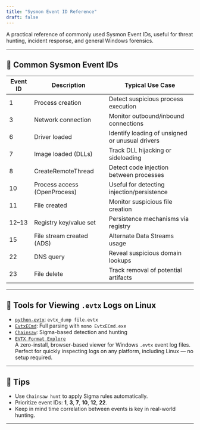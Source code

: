 ```yaml
---
title: "Sysmon Event ID Reference"
draft: false
---
```


A practical reference of commonly used Sysmon Event IDs, useful for threat hunting, incident response, and general Windows forensics.

---

## 📘 Common Sysmon Event IDs

| Event ID | Description                        | Typical Use Case                                |
|----------|------------------------------------|--------------------------------------------------|
| 1        | Process creation                   | Detect suspicious process execution             |
| 3        | Network connection                 | Monitor outbound/inbound connections            |
| 6        | Driver loaded                      | Identify loading of unsigned or unusual drivers |
| 7        | Image loaded (DLLs)                | Track DLL hijacking or sideloading              |
| 8        | CreateRemoteThread                 | Detect code injection between processes         |
| 10       | Process access (OpenProcess)       | Useful for detecting injection/persistence      |
| 11       | File created                       | Monitor suspicious file creation                |
| 12–13    | Registry key/value set             | Persistence mechanisms via registry             |
| 15       | File stream created (ADS)          | Alternate Data Streams usage                    |
| 22       | DNS query                          | Reveal suspicious domain lookups                |
| 23       | File delete                        | Track removal of potential artifacts            |

---

## 🔧 Tools for Viewing `.evtx` Logs on Linux

- [`python-evtx`](https://github.com/williballenthin/python-evtx): `evtx_dump file.evtx`
- [`EvtxECmd`](https://ericzimmerman.github.io/): Full parsing with `mono EvtxECmd.exe`
- [`Chainsaw`](https://github.com/WithSecureLabs/chainsaw): Sigma-based detection and hunting  
- [`EVTX Format Explore`](https://omerbenamram.github.io/evtx/)  
A zero-install, browser-based viewer for Windows `.evtx` event log files.  
Perfect for quickly inspecting logs on any platform, including Linux — no setup required.
---

## 📝 Tips

- Use `Chainsaw hunt` to apply Sigma rules automatically.
- Prioritize event IDs: **1**, **3**, **7**, **10**, **12**, **22**.
- Keep in mind time correlation between events is key in real-world hunting.

---
